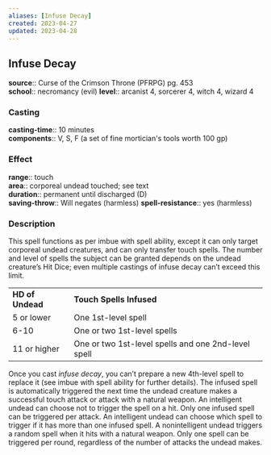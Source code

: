 ```yaml
---
aliases: [Infuse Decay]
created: 2023-04-27
updated: 2023-04-28
---
```


## Infuse Decay

**source**:: Curse of the Crimson Throne (PFRPG) pg. 453  
**school**:: necromancy (evil)
**level**:: arcanist 4, sorcerer 4, witch 4, wizard 4

### Casting

**casting-time**:: 10 minutes  
**components**:: V, S, F (a set of fine mortician's tools worth 100 gp)

### Effect

**range**:: touch  
**area**:: corporeal undead touched; see text  
**duration**:: permanent until discharged (D)  
**saving-throw**:: Will negates (harmless)
**spell-resistance**:: yes (harmless)

### Description

This spell functions as per imbue with spell ability, except it can only target corporeal undead creatures, and can only transfer touch spells. The number and level of spells the subject can be granted depends on the undead creature’s Hit Dice; even multiple castings of infuse decay can’t exceed this limit.  
  

|                  |                                                     |
|------------------|-----------------------------------------------------|
| **HD of Undead** | **Touch Spells Infused**                            |
| 5 or lower       | One 1st-level spell                                 |
| 6-10             | One or two 1st-level spells                         |
| 11 or higher     | One or two 1st-level spells and one 2nd-level spell |

  
  
Once you cast *infuse decay*, you can’t prepare a new 4th-level spell to replace it (see imbue with spell ability for further details). The infused spell is automatically triggered the next time the undead creature makes a successful touch attack or attack with a natural weapon. An intelligent undead can choose not to trigger the spell on a hit. Only one infused spell can be triggered per attack. An intelligent undead can choose which spell to trigger if it has more than one infused spell. A nonintelligent undead triggers a random spell when it hits with a natural weapon. Only one spell can be triggered per round, regardless of the number of attacks the undead makes.
